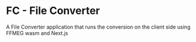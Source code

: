 # FC - File Converter

A File Converter application that runs the conversion on the client side using FFMEG wasm and Next.js
